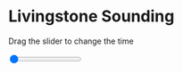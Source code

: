 <h1>Livingstone Sounding</h1>
<p>Drag the slider to change the time</p>

<div class="slidecontainer">
<input oninput='setImage(this)' class="slider" type="range" min="0" max="2" value="0" step="1" />
<img id='img'/>
</div>

<script>
var img = document.getElementById('img');
var img_array = ['/assets/images/skwt/skd_livingstone_wrfout_d01_2020-05-09_12:00:00.png',
'/assets/images/skwt/skd_livingstone_wrfout_d01_2020-05-09_18:00:00.png',];
function setImage(obj)
{
        var value = obj.value;
        img.src = img_array[value];

}
</script>
